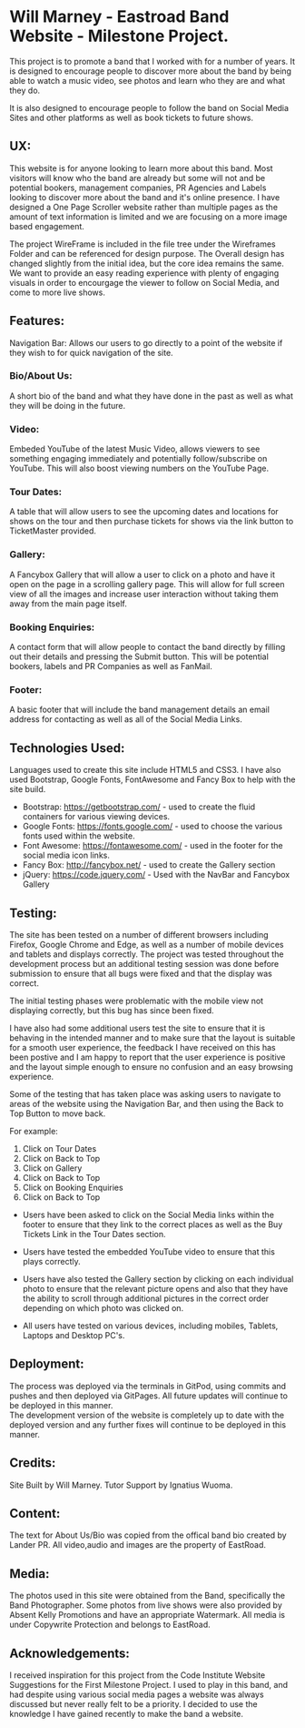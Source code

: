 # Will Marney - Eastroad Band Website - Milestone Project. 

This project is to promote a band that I worked with for a number of years. 
It is designed to encourage people to discover more about the band by being able to watch a music video, see photos and learn who they are and what they do. 

It is also designed to encourage people to follow the band on Social Media Sites and other platforms as well as book tickets to future shows.

## UX:
This website is for anyone looking to learn more about this band. 
Most visitors will know who the band are already but some will not and be potential bookers, management companies, PR Agencies and Labels looking to discover 
more about the band and it's online presence. 
I have designed a One Page Scroller website rather than multiple pages as the amount of text information is limited and we are focusing on a more image 
based engagement. 

The project WireFrame is included in the file tree under the Wireframes Folder and can be referenced for design purpose.
The Overall design has changed slightly from the initial idea, but the core idea remains the same. 
We want to provide an easy reading experience with plenty of engaging visuals in order to encourgage the viewer to follow on Social Media, 
and come to more live shows. 

## Features:
Navigation Bar:
Allows our users to go directly to a point of the website if they wish to for quick navigation of the site.

### Bio/About Us:
A short bio of the band and what they have done in the past as well as what they will be doing in the future. 

### Video:
Embeded YouTube of the latest Music Video, allows viewers to see something engaging immediately and potentially follow/subscribe on YouTube. 
This will also boost viewing numbers on the YouTube Page. 

### Tour Dates:
A table that will allow users to see the upcoming dates and locations for shows on the tour and then purchase tickets for shows via the link button to TicketMaster provided. 

### Gallery: 
A Fancybox Gallery that will allow a user to click on a photo and have it open on the page in a scrolling gallery page. This will allow for full screen
view of all the images and increase user interaction without taking them away from the main page itself. 

### Booking Enquiries:
A contact form that will allow people to contact the band directly by filling out their details and pressing the Submit button.
This will be potential bookers, labels and PR Companies as well as FanMail. 

### Footer:
A basic footer that will include the band management details an email address for contacting as well as all of the Social Media Links. 

## Technologies Used:
Languages used to create this site include HTML5 and CSS3. I have also used Bootstrap, Google Fonts, FontAwesome and Fancy Box to help with the site build. 

* Bootstrap: https://getbootstrap.com/ - used to create the fluid containers for various viewing devices.
* Google Fonts: https://fonts.google.com/ - used to choose the various fonts used within the website.
* Font Awesome: https://fontawesome.com/ - used in the footer for the social media icon links. 
* Fancy Box: http://fancybox.net/ - used to create the Gallery section
* jQuery: https://code.jquery.com/ - Used with the NavBar and Fancybox Gallery

## Testing: 

The site has been tested on a number of different browsers including Firefox, Google Chrome and Edge, as well as a number of mobile devices and
tablets and displays correctly. 
The project was tested throughout the development process but an additional testing session was done before submission to ensure that all bugs 
were fixed and that the display was correct. 

The initial testing phases were problematic with the mobile view not displaying correctly, but this bug has since been fixed. 

I have also had some additional users test the site to ensure that it is behaving in the intended manner and to make sure that the layout
is suitable for a smooth user experience, the feedback I have received on this has been postive and I am happy to report that the user 
experience is positive and the layout simple enough to ensure no confusion and an easy browsing experience. 

Some of the testing that has taken place was asking users to navigate to areas of the website using the Navigation Bar, and then using the 
Back to Top Button to move back. 

For example:

1. Click on Tour Dates
2. Click on Back to Top
3. Click on Gallery
4. Click on Back to Top
5. Click on Booking Enquiries
6. Click on Back to Top

* Users have been asked to click on the Social Media links within the footer to ensure that they link to the correct places as well as the
Buy Tickets Link in the Tour Dates section. 

* Users have tested the embedded YouTube video to ensure that this plays correctly. 

* Users have also tested the Gallery section by clicking on each individual photo to ensure that the relevant picture opens and also that
they have the ability to scroll through additional pictures in the correct order depending on which photo was clicked on. 

* All users have tested on various devices, including mobiles, Tablets, Laptops and Desktop PC's. 


## Deployment:

The process was deployed via the terminals in GitPod, using commits and pushes and then deployed via GitPages. 
All future updates will continue to be deployed in this manner.  
The development version of the website is completely up to date with the deployed version and any further fixes will continue to be 
deployed in this manner. 

## Credits:
Site Built by Will Marney.
Tutor Support by Ignatius Wuoma. 

## Content:
The text for About Us/Bio was copied from the offical band bio created by Lander PR. 
All video,audio and images are the property of EastRoad.

## Media:
The photos used in this site were obtained from the Band, specifically the Band Photographer. 
Some photos from live shows were also provided by Absent Kelly Promotions and have an appropriate Watermark.
All media is under Copywrite Protection and belongs to EastRoad. 

## Acknowledgements:
I received inspiration for this project from the Code Institute Website Suggestions for the First Milestone Project.
I used to play in this band, and had despite using various social media pages a website was always discussed but never really felt to
be a priority. I decided to use the knowledge I have gained recently to make the band a website. 